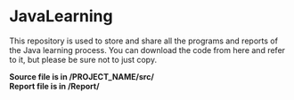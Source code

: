 # JavaLearning
This repository is used to store and share all the programs and reports of the Java learning process.
You can download the code from here and refer to it, but please be sure not to just copy.  


__Source file is in /PROJECT_NAME/src/__  
__Report file is in /Report/__
